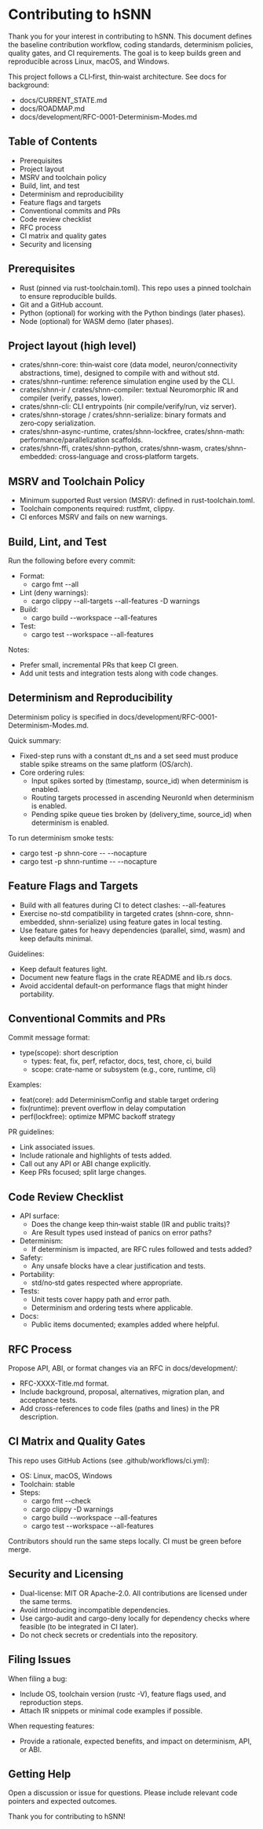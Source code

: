 # Contributing to hSNN

Thank you for your interest in contributing to hSNN. This document defines the baseline contribution workflow, coding standards, determinism policies, quality gates, and CI requirements. The goal is to keep builds green and reproducible across Linux, macOS, and Windows.

This project follows a CLI‑first, thin‑waist architecture. See docs for background:
- docs/CURRENT_STATE.md
- docs/ROADMAP.md
- docs/development/RFC-0001-Determinism-Modes.md

## Table of Contents
- Prerequisites
- Project layout
- MSRV and toolchain policy
- Build, lint, and test
- Determinism and reproducibility
- Feature flags and targets
- Conventional commits and PRs
- Code review checklist
- RFC process
- CI matrix and quality gates
- Security and licensing

## Prerequisites

- Rust (pinned via rust-toolchain.toml). This repo uses a pinned toolchain to ensure reproducible builds.
- Git and a GitHub account.
- Python (optional) for working with the Python bindings (later phases).
- Node (optional) for WASM demo (later phases).

## Project layout (high level)

- crates/shnn-core: thin‑waist core (data model, neuron/connectivity abstractions, time), designed to compile with and without std.
- crates/shnn-runtime: reference simulation engine used by the CLI.
- crates/shnn-ir / crates/shnn-compiler: textual Neuromorphic IR and compiler (verify, passes, lower).
- crates/shnn-cli: CLI entrypoints (nir compile/verify/run, viz server).
- crates/shnn-storage / crates/shnn-serialize: binary formats and zero‑copy serialization.
- crates/shnn-async-runtime, crates/shnn-lockfree, crates/shnn-math: performance/parallelization scaffolds.
- crates/shnn-ffi, crates/shnn-python, crates/shnn-wasm, crates/shnn-embedded: cross‑language and cross‑platform targets.

## MSRV and Toolchain Policy

- Minimum supported Rust version (MSRV): defined in rust-toolchain.toml.
- Toolchain components required: rustfmt, clippy.
- CI enforces MSRV and fails on new warnings.

## Build, Lint, and Test

Run the following before every commit:

- Format:
  - cargo fmt --all
- Lint (deny warnings):
  - cargo clippy --all-targets --all-features -D warnings
- Build:
  - cargo build --workspace --all-features
- Test:
  - cargo test --workspace --all-features

Notes:
- Prefer small, incremental PRs that keep CI green.
- Add unit tests and integration tests along with code changes.

## Determinism and Reproducibility

Determinism policy is specified in docs/development/RFC-0001-Determinism-Modes.md.

Quick summary:
- Fixed-step runs with a constant dt_ns and a set seed must produce stable spike streams on the same platform (OS/arch).
- Core ordering rules:
  - Input spikes sorted by (timestamp, source_id) when determinism is enabled.
  - Routing targets processed in ascending NeuronId when determinism is enabled.
  - Pending spike queue ties broken by (delivery_time, source_id) when determinism is enabled.

To run determinism smoke tests:
- cargo test -p shnn-core -- --nocapture
- cargo test -p shnn-runtime -- --nocapture

## Feature Flags and Targets

- Build with all features during CI to detect clashes: --all-features
- Exercise no-std compatibility in targeted crates (shnn-core, shnn-embedded, shnn-serialize) using feature gates in local testing.
- Use feature gates for heavy dependencies (parallel, simd, wasm) and keep defaults minimal.

Guidelines:
- Keep default features light.
- Document new feature flags in the crate README and lib.rs docs.
- Avoid accidental default-on performance flags that might hinder portability.

## Conventional Commits and PRs

Commit message format:
- type(scope): short description
  - types: feat, fix, perf, refactor, docs, test, chore, ci, build
  - scope: crate-name or subsystem (e.g., core, runtime, cli)

Examples:
- feat(core): add DeterminismConfig and stable target ordering
- fix(runtime): prevent overflow in delay computation
- perf(lockfree): optimize MPMC backoff strategy

PR guidelines:
- Link associated issues.
- Include rationale and highlights of tests added.
- Call out any API or ABI change explicitly.
- Keep PRs focused; split large changes.

## Code Review Checklist

- API surface:
  - Does the change keep thin‑waist stable (IR and public traits)?
  - Are Result types used instead of panics on error paths?
- Determinism:
  - If determinism is impacted, are RFC rules followed and tests added?
- Safety:
  - Any unsafe blocks have a clear justification and tests.
- Portability:
  - std/no‑std gates respected where appropriate.
- Tests:
  - Unit tests cover happy path and error path.
  - Determinism and ordering tests where applicable.
- Docs:
  - Public items documented; examples added where helpful.

## RFC Process

Propose API, ABI, or format changes via an RFC in docs/development/:
- RFC-XXXX-Title.md format.
- Include background, proposal, alternatives, migration plan, and acceptance tests.
- Add cross-references to code files (paths and lines) in the PR description.

## CI Matrix and Quality Gates

This repo uses GitHub Actions (see .github/workflows/ci.yml):

- OS: Linux, macOS, Windows
- Toolchain: stable
- Steps:
  - cargo fmt --check
  - cargo clippy -D warnings
  - cargo build --workspace --all-features
  - cargo test --workspace --all-features

Contributors should run the same steps locally. CI must be green before merge.

## Security and Licensing

- Dual-license: MIT OR Apache-2.0. All contributions are licensed under the same terms.
- Avoid introducing incompatible dependencies.
- Use cargo-audit and cargo-deny locally for dependency checks where feasible (to be integrated in CI later).
- Do not check secrets or credentials into the repository.

## Filing Issues

When filing a bug:
- Include OS, toolchain version (rustc -V), feature flags used, and reproduction steps.
- Attach IR snippets or minimal code examples if possible.

When requesting features:
- Provide a rationale, expected benefits, and impact on determinism, API, or ABI.

## Getting Help

Open a discussion or issue for questions. Please include relevant code pointers and expected outcomes.

Thank you for contributing to hSNN!